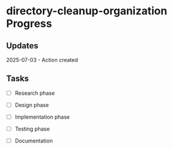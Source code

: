 <!-- MCP: AICheck_Tracker -->
<!-- Action:  -->
<!-- DateTime: 2025-07-03 09:42:08 PDT -->
<!-- Task: Track progress for directory-cleanup-organization -->
<!-- File: progress.md -->
<!-- Track progress and document decisions as you work. -->
<!-- Update task status and log any blockers or dependencies. -->

# directory-cleanup-organization Progress

## Updates

2025-07-03 - Action created

## Tasks

- [ ] Research phase
- [ ] Design phase
- [ ] Implementation phase
- [ ] Testing phase
- [ ] Documentation

